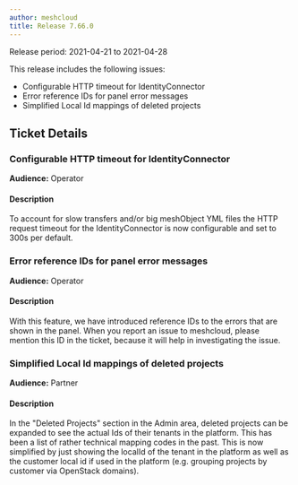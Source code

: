 ```yaml
---
author: meshcloud
title: Release 7.66.0
---
```


Release period: 2021-04-21 to 2021-04-28

This release includes the following issues:
* Configurable HTTP timeout for IdentityConnector
* Error reference IDs for panel error messages
* Simplified Local Id mappings of deleted projects
<!--truncate-->

## Ticket Details
### Configurable HTTP timeout for IdentityConnector
**Audience:** Operator<br>

#### Description
To account for slow transfers and/or big meshObject YML files the HTTP request timeout
for the IdentityConnector is now configurable and set to 300s per default.

### Error reference IDs for panel error messages
**Audience:** Operator<br>

#### Description
With this feature, we have introduced reference IDs to the errors that are shown in the panel. When you report
an issue to meshcloud, please mention this ID in the ticket, because it will help in investigating the issue.

### Simplified Local Id mappings of deleted projects
**Audience:** Partner<br>

#### Description
In the "Deleted Projects" section in the Admin area, deleted projects can be expanded to see the actual Ids of their tenants in the platform.
This has been a list of rather technical mapping codes in the past. This is now simplified by just showing the localId of the
tenant in the platform as well as the customer local id if used in the platform (e.g. grouping projects by customer via OpenStack domains).


